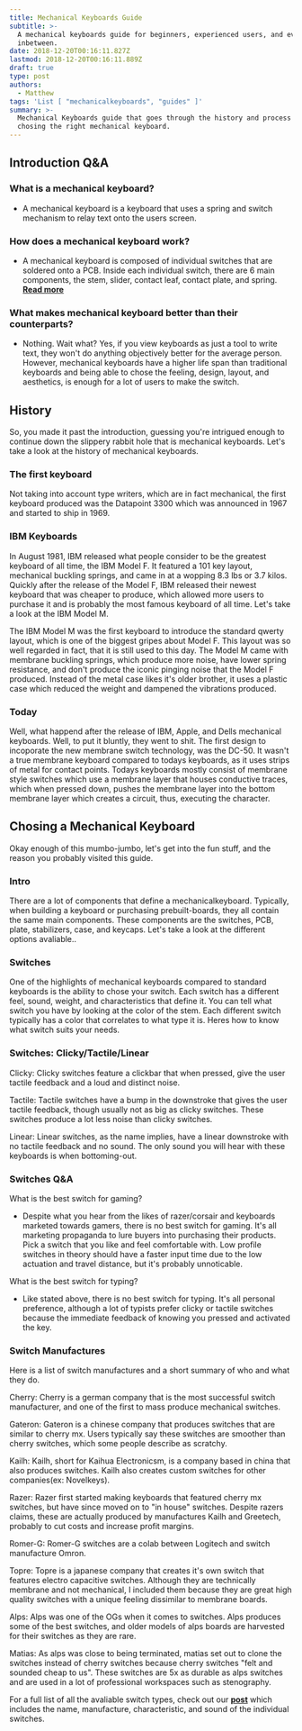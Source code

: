 ```yaml
---
title: Mechanical Keyboards Guide
subtitle: >-
  A mechanical keyboards guide for beginners, experienced users, and everyone
  inbetween.
date: 2018-12-20T00:16:11.827Z
lastmod: 2018-12-20T00:16:11.889Z
draft: true
type: post
authors:
  - Matthew
tags: 'List [ "mechanicalkeyboards", "guides" ]'
summary: >-
  Mechanical Keyboards guide that goes through the history and process of
  chosing the right mechanical keyboard.
---
```

## Introduction Q&A

### What is a mechanical keyboard? ###
* A mechanical keyboard is a keyboard that uses a spring and switch mechanism to relay text onto the users screen.

### How does a mechanical keyboard work? ###
* A mechanical keyboard is composed of individual switches that are soldered onto a PCB. Inside each individual switch, there are 6 main components, the stem, slider, contact leaf, contact plate, and spring. **[Read more](#)**

### What makes mechanical keyboard better than their counterparts? ###
* Nothing. Wait what? Yes, if you view keyboards as just a tool to write text, they won't do anything objectively better for the average person. However, mechanical keyboards have a higher life span than traditional keyboards and being able to chose the feeling, design, layout, and aesthetics, is enough for a lot of users to make the switch.

## History ##
So, you made it past the introduction, guessing you're intrigued enough to continue down the slippery rabbit hole that is mechanical keyboards. Let's take a look at the history of mechanical keyboards.

### The first keyboard ###
Not taking into account type writers, which are in fact mechanical, the first keyboard produced was the Datapoint 3300 which was announced in 1967 and started to ship in 1969.

### IBM Keyboards ###
In August 1981, IBM released what people consider to be the greatest keyboard of all time, the IBM Model F. It featured a 101 key layout, mechanical buckling springs, and came in at a wopping 8.3 lbs or 3.7 kilos. Quickly after the release of the Model F, IBM released their newest keyboard that was cheaper to produce, which allowed more users to purchase it and is probably the most famous keyboard of all time. Let's take a look at the IBM Model M. 

The IBM Model M was the first keyboard to introduce the standard qwerty layout, which is one of the biggest gripes about Model F. This layout was so well regarded in fact, that it is still used to this day. The Model M came with membrane buckling springs, which produce more noise, have lower spring resistance, and don't produce the iconic pinging noise that the Model F produced. Instead of the metal case likes it's older brother, it uses a plastic case which reduced the weight and dampened the vibrations produced.

### Today ###
Well, what happend after the release of IBM, Apple, and Dells mechanical keyboards. Well, to put it bluntly, they went to shit. The first design to incoporate the new membrane switch technology, was the DC-50. It wasn't a true membrane keyboard compared to todays keyboards, as it uses strips of metal for contact points. Todays keyboards mostly consist of membrane style switches which use a membrane layer that houses conductive traces, which when pressed down, pushes the membrane layer into the bottom membrane layer which creates a circuit, thus, executing the character.

## Chosing a Mechanical Keyboard ##
Okay enough of this mumbo-jumbo, let's get into the fun stuff, and the reason you probably visited this guide.

### Intro ###
There are a lot of components that define a mechanicalkeyboard. Typically, when building a keyboard or purchasing prebuilt-boards, they all contain the same main components. These components are the switches, PCB, plate, stabilizers, case, and keycaps. Let's take a look at the different options avaliable..

### Switches ###
One of the highlights of mechanical keyboards compared to standard keyboards is the ability to chose your switch. Each switch has a different feel, sound, weight, and characteristics that define it. You can tell what switch you have by looking at the color of the stem. Each different switch typically has a color that correlates to what type it is. Heres how to know what switch suits your needs.

### Switches: Clicky/Tactile/Linear ###

Clicky: 
Clicky switches feature a clickbar that when pressed, give the user tactile feedback and a loud and distinct noise.

Tactile:
Tactile switches have a bump in the downstroke that gives the user tactile feedback, though usually not as big as clicky switches. These switches produce a lot less noise than clicky switches.

Linear:
Linear switches, as the name implies, have a linear downstroke with no tactile feedback and no sound. The only sound you will hear with these keyboards is when bottoming-out.

### Switches Q&A ###

What is the best switch for gaming?

* Despite what you hear from the likes of razer/corsair and keyboards marketed towards gamers, there is no best switch for gaming. It's all marketing propaganda to lure buyers into purchasing their products. Pick a switch that you like and feel comfortable with. Low profile switches in theory should have a faster input time due to the low actuation and travel distance, but it's probably unnoticable.

What is the best switch for typing?

* Like stated above, there is no best switch for typing. It's all personal preference, although a lot of typists prefer clicky or tactile switches because the immediate feedback of knowing you pressed and activated the key.

### Switch Manufactures
Here is a list of switch manufactures and a short summary of who and what they do.

Cherry:
Cherry is a german company that is the most successful switch manufacturer, and one of the first to mass produce mechanical switches.

Gateron: Gateron is a chinese company that produces switches that are similar to cherry mx. Users typically say these switches are smoother than cherry switches, which some people describe as scratchy.

Kailh: Kailh, short for Kaihua Electronicsm, is a company based in china that also produces switches. Kailh also creates custom switches for other companies(ex: Novelkeys).

Razer: Razer first started making keyboards that featured cherry mx switches, but have since moved on to "in house" switches. Despite razers claims, these are actually produced by manufactures Kailh and Greetech, probably to cut costs and increase profit margins.

Romer-G: Romer-G switches are a colab between Logitech and switch manufacture Omron.

Topre: Topre is a japanese company that creates it's own switch that features electro capacitive switches. Although they are technically membrane and not mechanical, I included them because they are great high quality switches with a unique feeling dissimilar to membrane boards.

Alps: Alps was one of the OGs when it comes to switches. Alps produces some of the best switches, and older models of alps boards are harvested for their switches as they are rare.

Matias: As alps was close to being terminated, matias set out to clone the switches instead of cherry switches because cherry switches "felt and sounded cheap to us". These switches are 5x as durable as alps switches and are used in a lot of professional workspaces such as stenography.

For a full list of all the avaliable switch types, check out our **[post](#)** which includes the name, manufacture, characteristic, and sound of the individual switches.
